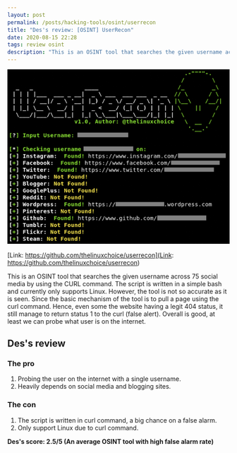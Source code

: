 ```yaml
---
layout: post
permalink: /posts/hacking-tools/osint/userrecon
title: "Des's review: [OSINT] UserRecon"
date: 2020-08-15 22:28
tags: review osint
description: "This is an OSINT tool that searches the given username across 75 social media by using the CURL command."
---
```


![introductory](/assets/images/hacking-tools/osint/2020-08-15-userrecon/1.png)

[Link: https://github.com/thelinuxchoice/userrecon](Link: https://github.com/thelinuxchoice/userrecon)

This is an OSINT tool that searches the given username across 75 social media by using the CURL command. The script is written in a simple bash and currently only supports Linux. However, the tool is not so accurate as it is seen. Since the basic mechanism of the tool is to pull a page using the curl command. Hence, even some the website having a legit 404 status, it still manage to return status 1 to the curl (false alert). Overall is good, at least we can probe what user is on the internet.

## Des's review

### The pro
1. Probing the user on the internet with a single username.
2. Heavily depends on social media and blogging sites.

### The con
1. The script is written in curl command, a big chance on a false alarm.
2. Only support Linux due to curl command.

**Des's score: 2.5/5 (An average OSINT tool with high false alarm rate)**
